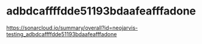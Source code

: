 # adbdcaffffdde51193bdaafeafffadone
https://sonarcloud.io/summary/overall?id=neojarvis-testing_adbdcaffffdde51193bdaafeafffadone
